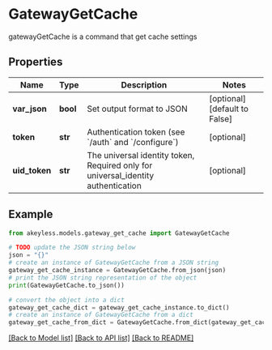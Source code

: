 # GatewayGetCache

gatewayGetCache is a command that get cache settings

## Properties

Name | Type | Description | Notes
------------ | ------------- | ------------- | -------------
**var_json** | **bool** | Set output format to JSON | [optional] [default to False]
**token** | **str** | Authentication token (see &#x60;/auth&#x60; and &#x60;/configure&#x60;) | [optional] 
**uid_token** | **str** | The universal identity token, Required only for universal_identity authentication | [optional] 

## Example

```python
from akeyless.models.gateway_get_cache import GatewayGetCache

# TODO update the JSON string below
json = "{}"
# create an instance of GatewayGetCache from a JSON string
gateway_get_cache_instance = GatewayGetCache.from_json(json)
# print the JSON string representation of the object
print(GatewayGetCache.to_json())

# convert the object into a dict
gateway_get_cache_dict = gateway_get_cache_instance.to_dict()
# create an instance of GatewayGetCache from a dict
gateway_get_cache_from_dict = GatewayGetCache.from_dict(gateway_get_cache_dict)
```
[[Back to Model list]](../README.md#documentation-for-models) [[Back to API list]](../README.md#documentation-for-api-endpoints) [[Back to README]](../README.md)


